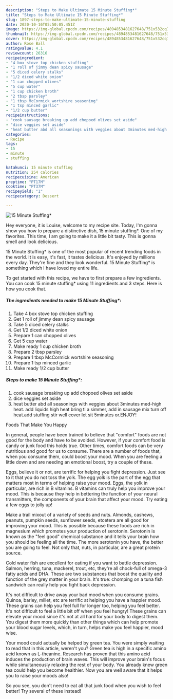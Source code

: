 ```yaml
---
description: "Steps to Make Ultimate 15 Minute Stuffing*"
title: "Steps to Make Ultimate 15 Minute Stuffing*"
slug: 1897-steps-to-make-ultimate-15-minute-stuffing
date: 2020-10-16T05:50:05.451Z
image: https://img-global.cpcdn.com/recipes/4894853481627648/751x532cq70/15-minute-stuffing-recipe-main-photo.jpg
thumbnail: https://img-global.cpcdn.com/recipes/4894853481627648/751x532cq70/15-minute-stuffing-recipe-main-photo.jpg
cover: https://img-global.cpcdn.com/recipes/4894853481627648/751x532cq70/15-minute-stuffing-recipe-main-photo.jpg
author: Rose Ball
ratingvalue: 4.1
reviewcount: 26316
recipeingredient:
- "4 box stove top chicken stuffing"
- "1 roll of jimmy dean spicy sausage"
- "5 diced celery stalks"
- "1/2 diced white onion"
- "1 can chopped olives"
- "5 cup water"
- "1 cup chicken broth"
- "2 tbsp parsley"
- "1 tbsp McCormick wortshire seasoning"
- "1 tsp minced garlic"
- "1/2 cup butter"
recipeinstructions:
- "cook sausage breaking up add chopoed olives set aside"
- "dice veggies set aside"
- "heat butter abd all seasonings with veggies about 3minutes med-high heat. add liquids high heat bring ti a simmer, add in sausage mix turn off heat.add stuffing stir well cover let sit 5minutes or.ENJOY!"
categories:
- Recipe
tags:
- 15
- minute
- stuffing

katakunci: 15 minute stuffing 
nutrition: 254 calories
recipecuisine: American
preptime: "PT17M"
cooktime: "PT37M"
recipeyield: "1"
recipecategory: Dessert

---
```



![15 Minute Stuffing*](https://img-global.cpcdn.com/recipes/4894853481627648/751x532cq70/15-minute-stuffing-recipe-main-photo.jpg)

Hey everyone, it is Louise, welcome to my recipe site. Today, I'm gonna show you how to prepare a distinctive dish, 15 minute stuffing*. One of my favorites. This time, I am going to make it a little bit tasty. This is gonna smell and look delicious.

15 Minute Stuffing* is one of the most popular of recent trending foods in the world. It is easy, it's fast, it tastes delicious. It's enjoyed by millions every day. They're fine and they look wonderful. 15 Minute Stuffing* is something which I have loved my entire life.




To get started with this recipe, we have to first prepare a few ingredients. You can cook 15 minute stuffing* using 11 ingredients and 3 steps. Here is how you cook that.

<!--inarticleads1-->

##### The ingredients needed to make 15 Minute Stuffing*:

1. Take 4 box stove top chicken stuffing
1. Get 1 roll of jimmy dean spicy sausage
1. Take 5 diced celery stalks
1. Get 1/2 diced white onion
1. Prepare 1 can chopped olives
1. Get 5 cup water
1. Make ready 1 cup chicken broth
1. Prepare 2 tbsp parsley
1. Prepare 1 tbsp McCormick wortshire seasoning
1. Prepare 1 tsp minced garlic
1. Make ready 1/2 cup butter




<!--inarticleads2-->

##### Steps to make 15 Minute Stuffing*:

1. cook sausage breaking up add chopoed olives set aside
1. dice veggies set aside
1. heat butter abd all seasonings with veggies about 3minutes med-high heat. add liquids high heat bring ti a simmer, add in sausage mix turn off heat.add stuffing stir well cover let sit 5minutes or.ENJOY!




Foods That Make You Happy


In general, people have been trained to believe that "comfort" foods are not good for the body and have to be avoided. However, if your comfort food is candy or junk food this holds true. Other times, comfort foods can be very nutritious and good for us to consume. There are a number of foods that, when you consume them, could boost your mood. When you are feeling a little down and are needing an emotional boost, try a couple of these.

Eggs, believe it or not, are terrific for helping you fight depression. Just see to it that you do not toss the yolk. The egg yolk is the part of the egg that matters most in terms of helping raise your mood. Eggs, the yolk in particular, are rich in B vitamins. B vitamins can truly help you improve your mood. This is because they help in bettering the function of your neural transmitters, the components of your brain that affect your mood. Try eating a few eggs to jolly up!

Make a trail mixout of a variety of seeds and nuts. Almonds, cashews, peanuts, pumpkin seeds, sunflower seeds, etcetera are all good for improving your mood. This is possible because these foods are rich in magnesium which promotes your production of serotonin. Serotonin is known as the "feel good" chemical substance and it tells your brain how you should be feeling all the time. The more serotonin you have, the better you are going to feel. Not only that, nuts, in particular, are a great protein source.

Cold water fish are excellent for eating if you want to battle depression. Salmon, herring, tuna, mackerel, trout, etc, they're all chock-full of omega-3 fatty acids and DHA. These are two substances that boost the quality and function of the grey matter in your brain. It's true: chomping on a tuna fish sandwich can really help you fight back depression. 

It's not difficult to drive away your bad mood when you consume grains. Quinoa, barley, millet, etc are terrific at helping you have a happier mood. These grains can help you feel full for longer too, helping you feel better. It's not difficult to feel a little bit off when you feel hungry! These grains can elevate your mood since it's not at all hard for your body to digest them. You digest them more quickly than other things which can help promote your blood sugar levels, which, in turn, helps make you feel happier, mood wise.

Your mood could actually be helped by green tea. You were simply waiting to read that in this article, weren't you? Green tea is high in a specific amino acid known as L-theanine. Research has proven that this amino acid induces the production of brain waves. This will improve your brain's focus while simultaneously relaxing the rest of your body. You already knew green tea could help you become healthier. Now you are well aware that it helps you to raise your moods also!

So you see, you don't need to eat all that junk food when you wish to feel better! Try several of these instead!

